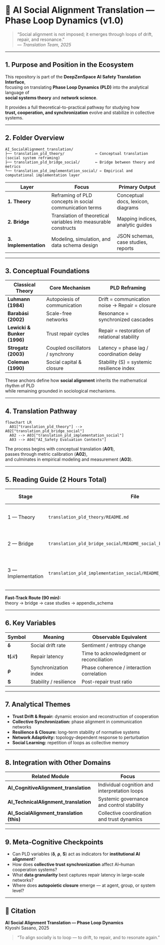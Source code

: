# 🧠 AI Social Alignment Translation — Phase Loop Dynamics (v1.0)

> “Social alignment is not imposed; it emerges through loops of drift, repair, and resonance.”  
> — *Translation Team, 2025*

---

## 1. Purpose and Position in the Ecosystem

This repository is part of the **DeepZenSpace AI Safety Translation Interface**,  
focusing on translating **Phase Loop Dynamics (PLD)** into the analytical language of  
**social systems theory** and **network science**.

It provides a full theoretical-to-practical pathway for studying how  
**trust, cooperation, and synchronization** evolve and stabilize in collective systems.

---

## 2. Folder Overview

```
AI_SocialAlignment_translation/
├── translation_pld_theory/              ← Conceptual translation (social system reframing)
├── translation_pld_bridge_social/       ← Bridge between theory and metrics
└── translation_pld_implementation_social/ ← Empirical and computational implementation layer
```

| Layer | Focus | Primary Output |
|-------|--------|----------------|
| **1. Theory** | Reframing of PLD concepts in social communication terms | Conceptual docs, lexicon, diagrams |
| **2. Bridge** | Translation of theoretical variables into measurable constructs | Mapping indices, analytic guides |
| **3. Implementation** | Modeling, simulation, and data schema design | JSON schemas, case studies, reports |

---

## 3. Conceptual Foundations

| Classical Theory | Core Mechanism | PLD Reframing |
|------------------|----------------|----------------|
| **Luhmann (1984)** | Autopoiesis of communication | Drift = communication noise → Repair = closure |
| **Barabási (2002)** | Scale-free networks | Resonance = synchronized cascades |
| **Lewicki & Bunker (1996)** | Trust repair cycles | Repair = restoration of relational stability |
| **Strogatz (2003)** | Coupled oscillators / synchrony | Latency = phase lag / coordination delay |
| **Coleman (1990)** | Social capital & closure | Stability (S) = systemic resilience index |

These anchors define how **social alignment** inherits the mathematical rhythm of PLD  
while remaining grounded in sociological mechanisms.

---

## 4. Translation Pathway

```mermaid
flowchart LR
  A01["translation_pld_theory"] --> A02["translation_pld_bridge_social"]
  A02 --> A03["translation_pld_implementation_social"]
  A03 --> A04["AI_Safety Evaluation Contexts"]
```

The process begins with conceptual translation (**A01**),  
passes through metric calibration (**A02**),  
and culminates in empirical modeling and measurement (**A03**).

---

## 5. Reading Guide (2 Hours Total)

| Stage | File | Est. Time | Goal |
|--------|------|-----------|------|
| 1 — Theory | `translation_pld_theory/README.md` | 30 min | Understand drift–repair–resonance as social feedback loops |
| 2 — Bridge | `translation_pld_bridge_social/README_social_bridge.md` | 30 min | Learn mapping from theory → trust/synchronization metrics |
| 3 — Implementation | `translation_pld_implementation_social/README_social_implementation.md` | 60 min | Apply PLD to real-world systems (organizations, networks, communities) |

**Fast-Track Route (90 min):**  
theory → bridge → case studies → appendix_schema

---

## 6. Key Variables

| Symbol | Meaning | Observable Equivalent |
|---------|----------|-----------------------|
| **δ** | Social drift rate | Sentiment / entropy change |
| **t(ℛ)** | Repair latency | Time to acknowledgment or reconciliation |
| **ρ** | Synchronization index | Phase coherence / interaction correlation |
| **S** | Stability / resilience | Post-repair trust ratio |

---

## 7. Analytical Themes

- **Trust Drift & Repair:** dynamic erosion and reconstruction of cooperation  
- **Collective Synchronization:** phase alignment in communication networks  
- **Resilience & Closure:** long-term stability of normative systems  
- **Network Adaptivity:** topology-dependent response to perturbation  
- **Social Learning:** repetition of loops as collective memory  

---

## 8. Integration with Other Domains

| Related Module | Focus |
|----------------|--------|
| **AI_CognitiveAlignment_translation** | Individual cognition and interpretation loops |
| **AI_TechnicalAlignment_translation** | Systemic governance and control stability |
| **AI_SocialAlignment_translation (this)** | Collective coordination and trust dynamics |

---

## 9. Meta-Cognitive Checkpoints

- Can PLD variables (**δ**, **ρ**, **S**) act as indicators for **institutional AI alignment**?  
- How does **collective trust synchronization** affect AI–human cooperation systems?  
- What **data granularity** best captures repair latency in large-scale networks?  
- Where does **autopoietic closure** emerge — at agent, group, or system level?  

---

## 📘 Citation

**AI Social Alignment Translation — Phase Loop Dynamics**  
KIyoshi Sasano, 2025  

> “To align socially is to loop — to drift, to repair, and to resonate again.”
